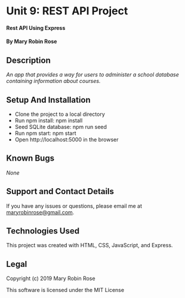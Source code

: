 
# Unit 9: REST API Project

#### Rest API Using Express

#### By **Mary Robin Rose**

## Description

_An app that provides a way for users to administer a school database containing information about courses._

## Setup And Installation

* Clone the project to a local directory
* Run npm install: npm install
* Seed SQLite database: npm run seed
* Run npm start: npm start
* Open http://localhost:5000 in the browser

## Known Bugs

_None_

## Support and Contact Details

If you have any issues or questions, please email me at maryrobinrose@gmail.com.

## Technologies Used

This project was created with HTML, CSS, JavaScript, and Express.

## Legal

Copyright (c) 2019 Mary Robin Rose

This software is licensed under the MIT License

